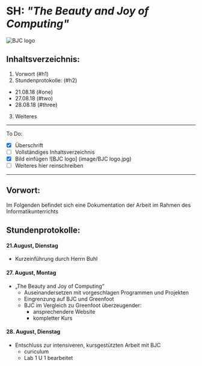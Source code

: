 # SH: _"The Beauty and Joy of Computing"_  
![BJC logo](https://pbs.twimg.com/profile_images/378800000439621166/b23cdc47c76b3d78561b91ffc9705183_400x400.png)
## Inhaltsverzeichnis:
1. Vorwort (#h1)
2. Stundenprotokolle: (#h2)
  * 21.08.18 (#one)
  * 27.08.18 (#two)
  * 28.08.18 (#three)
3. Weiteres
---------------------------------------------------
To Do: 
- [x] Überschrift
- [ ] Vollständiges Inhaltsverzeichnis
- [x] Bild einfügen ![BJC logo] (image/BJC logo.jpg)
- [ ] Weiteres hier reinschreiben
        
----------------------------------------------------      
       
## Vorwort: <a name="h1"></a>

Im Folgenden befindet sich eine Dokumentation der Arbeit im Rahmen des Informatikunterrichts

## Stundenprotokolle: <a name="h2"></a>
#### 21.August, Dienstag <a name="one"></a>
* Kurzeinführung durch Herrn Buhl

#### 27. August, Montag <a name="two"></a>
* „The Beauty and Joy of Computing”
  * Auseinandersetzen mit vorgeschlagen Programmen und Projekten
  * Eingrenzung auf BJC und Greenfoot
  * BJC im Vergleich zu Greenfoot überzeugender:
    * ansprechendere Website
    * kompletter Kurs
 
 #### 28. August, Dienstag <a name="three"></a>
* Entschluss zur intensiveren, kursgestützten Arbeit mit BJC
  * curiculum
  * Lab 1 U 1 bearbeitet
 
 

